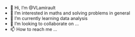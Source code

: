- 👋 Hi, I’m @VLamirault
- 👀 I’m interested in maths and solving problems in general
- 🌱 I’m currently learning data analysis
- 💞️ I’m looking to collaborate on ...
- 📫 How to reach me ...

<!---
VLamirault/VLamirault is a ✨ special ✨ repository because its `README.md` (this file) appears on your GitHub profile.
You can click the Preview link to take a look at your changes.
--->
